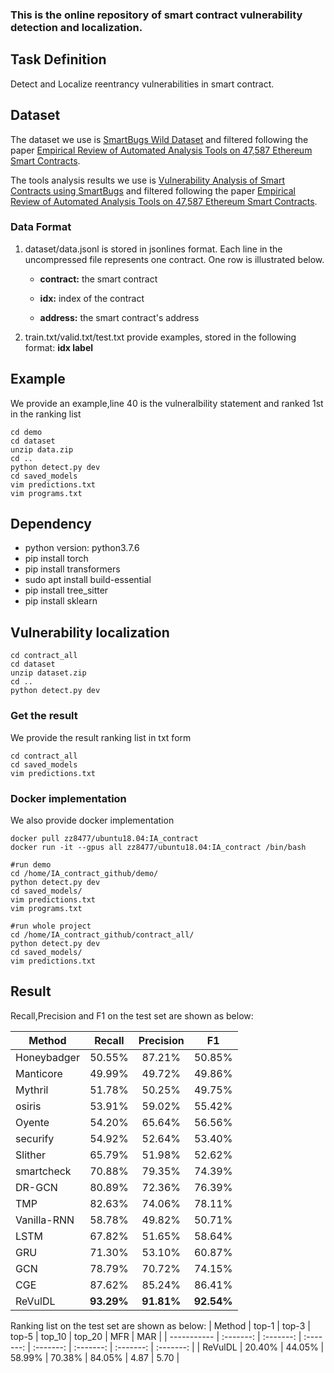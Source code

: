 ### This is the online repository of smart contract vulnerability detection and localization.
## Task Definition

Detect and Localize reentrancy vulnerabilities in smart contract.

## Dataset

The dataset we use is [SmartBugs Wild Dataset](https://github.com/smartbugs/smartbugs-wild/tree/master/contracts) and filtered following the paper [Empirical Review of Automated Analysis Tools on 47,587 Ethereum Smart Contracts](https://arxiv.org/abs/1910.10601).

The tools analysis results we use is [Vulnerability Analysis of Smart Contracts using SmartBugs](https://github.com/smartbugs/smartbugs-results) and filtered following the paper [Empirical Review of Automated Analysis Tools on 47,587 Ethereum Smart Contracts](https://arxiv.org/abs/1910.10601).

### Data Format

1. dataset/data.jsonl is stored in jsonlines format. Each line in the uncompressed file represents one contract.  One row is illustrated below.

   - **contract:** the smart contract

   - **idx:** index of the contract
  
   - **address:** the smart contract's address

2. train.txt/valid.txt/test.txt provide examples, stored in the following format:    **idx	label**

## Example
We provide an example,line 40 is the vulneralbility statement and ranked 1st in the ranking list
```shell
cd demo
cd dataset
unzip data.zip
cd ..
python detect.py dev
cd saved_models
vim predictions.txt
vim programs.txt
```

## Dependency

- python version: python3.7.6
- pip install torch
- pip install transformers
- sudo apt install build-essential
- pip install tree_sitter
- pip install sklearn


## Vulnerability localization

```shell
cd contract_all
cd dataset
unzip dataset.zip
cd ..
python detect.py dev
```
### Get the result
We provide the result ranking list in txt form
```shell
cd contract_all
cd saved_models
vim predictions.txt
```

### Docker implementation
We also provide docker implementation
```shell
docker pull zz8477/ubuntu18.04:IA_contract
docker run -it --gpus all zz8477/ubuntu18.04:IA_contract /bin/bash

#run demo
cd /home/IA_contract_github/demo/
python detect.py dev
cd saved_models/
vim predictions.txt
vim programs.txt

#run whole project
cd /home/IA_contract_github/contract_all/
python detect.py dev
cd saved_models/
vim predictions.txt
```

## Result

Recall,Precision and F1 on the test set are shown as below:

| Method      |  Recall   | Precision |    F1     |
| ----------- | :-------: | :-------: | :-------: |
| Honeybadger |   50.55%  |   87.21%  |   50.85%  |
| Manticore   |   49.99%  |   49.72%  |   49.86%  |
| Mythril     |   51.78%  |   50.25%  |   49.75%  |
| osiris      |   53.91%  |   59.02%  |   55.42%  |
| Oyente      |   54.20%  |   65.64%  |   56.56%  |
| securify    |   54.92%  |   52.64%  |   53.40%  |
| Slither     |   65.79%  |   51.98%  |   52.62%  |
| smartcheck  |   70.88%  |   79.35%  |   74.39%  |
| DR-GCN      |   80.89%  |   72.36%  |   76.39%  |
| TMP         |   82.63%  |   74.06%  |   78.11%  |
| Vanilla-RNN |   58.78%  |   49.82%  |   50.71%  |
| LSTM        |   67.82%  |   51.65%  |   58.64%  |
| GRU         |   71.30%  |   53.10%  |   60.87%  |
| GCN         |   78.79%  |   70.72%  |   74.15%  |
| CGE         |   87.62%  |   85.24%  |   86.41%  |
| ReVulDL     | **93.29%**| **91.81%**| **92.54%**|

Ranking list on the test set are shown as below:
| Method      |   top-1   |   top-3   |   top-5   |   top_10  |   top_20  |    MFR    |    MAR    |
| ----------- | :-------: | :-------: | :-------: | :-------: | :-------: | :-------: | :-------: |
| ReVulDL     |   20.40%  |   44.05%  |   58.99%  |   70.38%  |   84.05%  |   4.87    |   5.70    |
